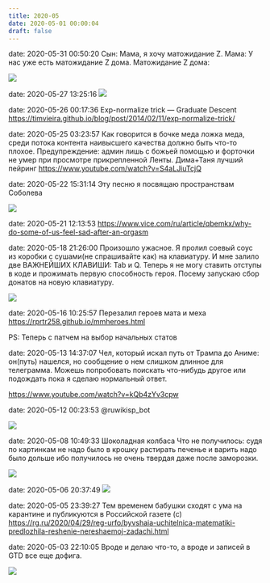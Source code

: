 ```yaml
---
title: 2020-05
date: 2020-05-01 00:00:04
draft: false
---
```


date: 2020-05-31 00:50:20
Сын: Мама, я хочу матожидание Z.
Мама: У нас уже есть матожидание Z дома.
Матожидание Z дома:

![](/img/vk/anbZpETNT9M.jpg)

date: 2020-05-27 13:25:16
![](/img/vk/PmTbZhnALdM.jpg)

date: 2020-05-26 00:17:36
Exp-normalize trick — Graduate Descent
https://timvieira.github.io/blog/post/2014/02/11/exp-normalize-trick/

date: 2020-05-25 03:23:57
Как говорится в бочке меда ложка меда, среди потока контента наивысшего качества должно быть что-то плохое. Предупреждение: админ лишь с божьей помощью и форточки не умер при просмотре прикрепленной Ленты. Дима+Таня лучший пейринг
https://www.youtube.com/watch?v=S4aLJiuTcjQ

date: 2020-05-22 15:31:14
Эту песню я посвящаю пространствам Соболева

![](/img/vk/mOhXjrMEabI.jpg)

date: 2020-05-21 12:13:53
https://www.vice.com/ru/article/qbemkx/why-do-some-of-us-feel-sad-after-an-orgasm

date: 2020-05-18 21:26:00
Произошло ужасное. Я пролил соевый соус из коробки с сушами(не спрашивайте как) на клавиатуру. И мне залило две ВАЖНЕЙШИХ КЛАВИШИ: Tab и Q. Теперь я не могу ставить отступы в коде и прожимать первую способность героя. Посему запускаю сбор донатов на новую клавиатуру.

![](/img/vk/s9eucL7t7-o.jpg)

date: 2020-05-16 10:25:57
Перезалил героев мата и меха
https://rprtr258.github.io/mmheroes.html

PS: Теперь с патчем на выбор начальных статов

date: 2020-05-13 14:37:07
Чел, который искал путь от Трампа до Аниме: он(путь) нашелся, но сообщение о нем слишком длинное для телеграмма. Можешь попробовать поискать что-нибудь другое или подождать пока я сделаю нормальный ответ.

https://www.youtube.com/watch?v=kQb4zYv3cpw

date: 2020-05-12 00:23:53
@ruwikisp_bot

![](/img/vk/mTSKllnRIks.jpg)

date: 2020-05-08 10:49:33
Шоколадная колбаса
Что не получилось: судя по картинкам не надо было в крошку растирать печенье и варить надо было дольше ибо получилось не очень твердая даже после заморозки.

![](/img/vk/uVsUBqPiOJ4.jpg)

date: 2020-05-06 20:37:49
![](/img/vk/clVaCVGx-Wc.jpg)

date: 2020-05-05 23:39:27
Тем временем бабушки сходят с ума на карантине и публикуются в Российской газете (с)
https://rg.ru/2020/04/29/reg-urfo/byvshaia-uchitelnica-matematiki-predlozhila-reshenie-nereshaemoj-zadachi.html

date: 2020-05-03 22:10:05
Вроде и делаю что-то, а вроде и записей в GTD все еще дофига.

![](/img/vk/kLAPDNKG69s.jpg)
